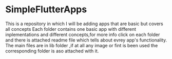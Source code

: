 # SimpleFlutterApps
This is a repository in which I will be adding apps that are basic but covers all concepts
Each folder contains one basic app with different inplementations and different concepts,for more info click on each folder and there is attached readme file which tells about evrey app's functionality. The main files are in lib folder ,if at all any image or fint is been used the corresponding folder is aso attached with it.
